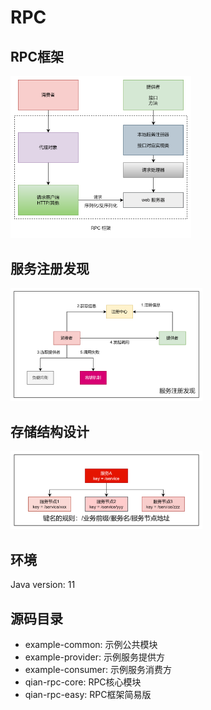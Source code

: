# RPC

## RPC框架

<img src="README/image-20240515183215408.png" alt="image-20240515183215408" style="zoom: 30%;" />

## 服务注册发现

<img src="README/image-20240515183246186.png" alt="image-20240515183246186" style="zoom:30%;" />

## 存储结构设计

<img src="README/image-20240515230319061.png" alt="image-20240515230319061" style="zoom:30%;" />

## 环境

Java version: 11

## 源码目录

* example-common: 示例公共模块
* example-provider: 示例服务提供方
* example-consumer: 示例服务消费方
* qian-rpc-core: RPC核心模块
* qian-rpc-easy: RPC框架简易版

